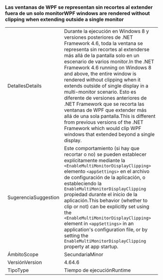 ### <a name="wpf-windows-are-rendered-without-clipping-when-extending-outside-a-single-monitor"></a><span data-ttu-id="86e11-101">Las ventanas de WPF se representan sin recortes al extender fuera de un solo monitor</span><span class="sxs-lookup"><span data-stu-id="86e11-101">WPF windows are rendered without clipping when extending outside a single monitor</span></span>

|   |   |
|---|---|
|<span data-ttu-id="86e11-102">Detalles</span><span class="sxs-lookup"><span data-stu-id="86e11-102">Details</span></span>|<span data-ttu-id="86e11-103">Durante la ejecución en Windows 8 y versiones posteriores de .NET Framework 4.6, toda la ventana se representa sin recortes al extenderse más allá de la pantalla solo en un escenario de varios monitor.</span><span class="sxs-lookup"><span data-stu-id="86e11-103">In the .NET Framework 4.6 running on Windows 8 and above, the entire window is rendered without clipping when it extends outside of single display in a multi-monitor scenario.</span></span> <span data-ttu-id="86e11-104">Esto es diferente de versiones anteriores de .NET Framework que se recorta las ventanas de WPF que extender más allá de una sola pantalla.</span><span class="sxs-lookup"><span data-stu-id="86e11-104">This is different from previous versions of the .NET Framework which would clip WPF windows that extended beyond a single display.</span></span>|
|<span data-ttu-id="86e11-105">Sugerencia</span><span class="sxs-lookup"><span data-stu-id="86e11-105">Suggestion</span></span>|<span data-ttu-id="86e11-106">Este comportamiento (si hay que recortar o no) se pueden establecer explícitamente mediante la <code>&lt;EnableMultiMonitorDisplayClipping&gt;</code> elemento <code>&lt;appSettings&gt;</code> en el archivo de configuración de la aplicación, o estableciendo la <code>EnableMultiMonitorDisplayClipping</code> propiedad durante el inicio de la aplicación.</span><span class="sxs-lookup"><span data-stu-id="86e11-106">This behavior (whether to clip or not) can be explicitly set using the <code>&lt;EnableMultiMonitorDisplayClipping&gt;</code> element in <code>&lt;appSettings&gt;</code> in an application's configuration file, or by setting the <code>EnableMultiMonitorDisplayClipping</code> property at app startup.</span></span>|
|<span data-ttu-id="86e11-107">Ámbito</span><span class="sxs-lookup"><span data-stu-id="86e11-107">Scope</span></span>|<span data-ttu-id="86e11-108">Secundaria</span><span class="sxs-lookup"><span data-stu-id="86e11-108">Minor</span></span>|
|<span data-ttu-id="86e11-109">Versión</span><span class="sxs-lookup"><span data-stu-id="86e11-109">Version</span></span>|<span data-ttu-id="86e11-110">4.6</span><span class="sxs-lookup"><span data-stu-id="86e11-110">4.6</span></span>|
|<span data-ttu-id="86e11-111">Tipo</span><span class="sxs-lookup"><span data-stu-id="86e11-111">Type</span></span>|<span data-ttu-id="86e11-112">Tiempo de ejecución</span><span class="sxs-lookup"><span data-stu-id="86e11-112">Runtime</span></span>|

